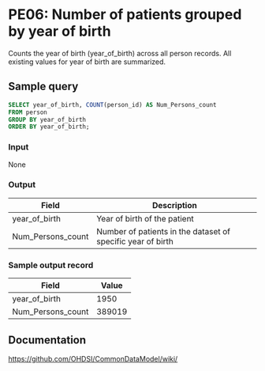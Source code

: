 # PE06: Number of patients grouped by year of birth

Counts the year of birth (year_of_birth) across all person records. All existing values for year of birth are summarized.

## Sample query
```sql
SELECT year_of_birth, COUNT(person_id) AS Num_Persons_count
FROM person
GROUP BY year_of_birth
ORDER BY year_of_birth;
```

### Input

None

### Output

|  Field |  Description |
| --- | --- |
|  year_of_birth |  Year of birth of the patient |
|  Num_Persons_count |  Number of patients in the dataset of specific year of birth |

### Sample output record

| Field |  Value |
| --- | --- |
|  year_of_birth |  1950 |
|  Num_Persons_count |  389019 |


## Documentation
https://github.com/OHDSI/CommonDataModel/wiki/
